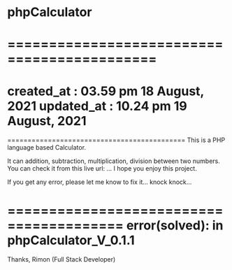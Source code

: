 
# phpCalculator
============================================
============================================
created_at : 03.59 pm
		18 August, 2021
updated_at : 10.24 pm
		19 August, 2021
============================================
============================================
This is a PHP language based Calculator. 

It can addition, subtraction, multiplication, division between two numbers. You can check it from this live url: ... I hope you enjoy this project.

If you get any error, please let me know to fix it... knock knock...

========================================
error(solved): in phpCalculator_V_0.1.1
========================================

Thanks, 
Rimon (Full Stack Developer)

